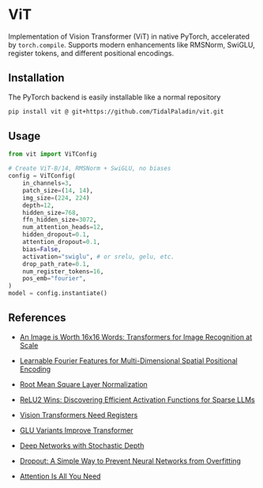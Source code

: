 # ViT

Implementation of Vision Transformer (ViT) in native PyTorch, accelerated by `torch.compile`.
Supports modern enhancements like RMSNorm, SwiGLU, register tokens, and different positional encodings.

## Installation

The PyTorch backend is easily installable like a normal repository

```bash
pip install vit @ git+https://github.com/TidalPaladin/vit.git
```

## Usage

```python
from vit import ViTConfig

# Create ViT-B/14, RMSNorm + SwiGLU, no biases
config = ViTConfig(
    in_channels=3,
    patch_size=(14, 14),
    img_size=(224, 224)
    depth=12,
    hidden_size=768,
    ffn_hidden_size=3072,
    num_attention_heads=12,
    hidden_dropout=0.1,
    attention_dropout=0.1,
    bias=False,
    activation="swiglu", # or srelu, gelu, etc.
    drop_path_rate=0.1,
    num_register_tokens=16,
    pos_emb="fourier",
)
model = config.instantiate()
```

## References
* [An Image is Worth 16x16 Words: Transformers for Image Recognition at Scale](https://arxiv.org/abs/2010.11929)

* [Learnable Fourier Features for Multi-Dimensional Spatial Positional Encoding](https://arxiv.org/abs/2106.02795)

* [Root Mean Square Layer Normalization](https://arxiv.org/abs/1910.07467)


* [ReLU2 Wins: Discovering Efficient Activation Functions for Sparse LLMs](https://arxiv.org/abs/2402.03804)

* [Vision Transformers Need Registers](https://arxiv.org/abs/2309.16588)

* [GLU Variants Improve Transformer](https://arxiv.org/abs/2002.05202)

* [Deep Networks with Stochastic Depth](https://arxiv.org/abs/1603.09382)

* [Dropout: A Simple Way to Prevent Neural Networks from Overfitting](https://www.cs.toronto.edu/~rsalakhu/papers/srivastava14a.pdf)

* [Attention Is All You Need](https://arxiv.org/abs/1706.03762)